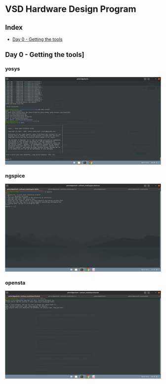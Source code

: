 # VSD Hardware Design Program

## Index
* [Day 0 - Getting the tools](#Day-0---Getting-the-tools)

## Day 0 - Getting the tools]
### yosys
![spice_test](Resources/yosys.png)
### ngspice
![spice_test](Resources/ngspice.png)
### opensta
![spice_test](Resources/opensta.png)